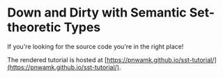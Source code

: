 # Down and Dirty with Semantic Set-theoretic Types

If you're looking for the source code you're in the right place!

The rendered tutorial is hosted at [https://pnwamk.github.io/sst-tutorial/](https://pnwamk.github.io/sst-tutorial/).
